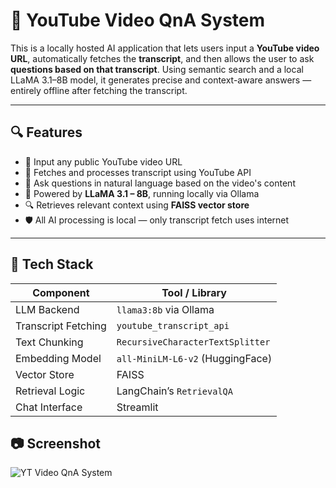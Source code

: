 # 🎥 YouTube Video QnA System

This is a locally hosted AI application that lets users input a **YouTube video URL**, automatically fetches the **transcript**, and then allows the user to ask **questions based on that transcript**. Using semantic search and a local LLaMA 3.1–8B model, it generates precise and context-aware answers — entirely offline after fetching the transcript.

---

## 🔍 Features

- 🔗 Input any public YouTube video URL
- 🧠 Fetches and processes transcript using YouTube API
- 💬 Ask questions in natural language based on the video's content
- 🧠 Powered by **LLaMA 3.1 – 8B**, running locally via Ollama
- 🔍 Retrieves relevant context using **FAISS vector store**
- 🛡️ All AI processing is local — only transcript fetch uses internet

---

## 🧰 Tech Stack

| Component            | Tool / Library                                 |
|---------------------|------------------------------------------------|
| LLM Backend          | `llama3:8b` via Ollama                         |
| Transcript Fetching  | `youtube_transcript_api`                      |
| Text Chunking        | `RecursiveCharacterTextSplitter`              |
| Embedding Model      | `all-MiniLM-L6-v2` (HuggingFace)              |
| Vector Store         | FAISS                                          |
| Retrieval Logic      | LangChain’s `RetrievalQA`                     |
| Chat Interface       | Streamlit                                     |

## 📷 Screenshot
![YT Video QnA System]()

